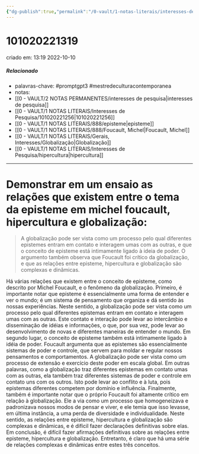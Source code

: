 ```yaml
---
{"dg-publish":true,"permalink":"/0-vault/1-notas-literais/interesses-de-pesquisa/101020221319/","tags":["promptgpt3","mestredeculturacontemporanea"],"dgHomeLink":true,"dgShowLocalGraph":true,"dgShowFileTree":true,"dgEnableSearch":true}
---
```


# 101020221319
criado em: 13:19 2022-10-10

##### Relacionado
- palavras-chave: #promptgpt3 #mestredeculturacontemporanea 
- notas:
- [[0 - VAULT/2 NOTAS PERMANENTES/interesses de pesquisa\|interesses de pesquisa]]
- [[0 - VAULT/1 NOTAS LITERAIS/Interesses de Pesquisa/101020221256\|101020221256]]
- [[0 - VAULT/1 NOTAS LITERAIS/888/episteme\|episteme]]
- [[0 - VAULT/1 NOTAS LITERAIS/888/Foucault, Michel\|Foucault, Michel]]
- [[0 - VAULT/1 NOTAS LITERAIS/Gerais, Interesses/Globalização\|Globalização]]
- [[0 - VAULT/1 NOTAS LITERAIS/Interesses de Pesquisa/hipercultura\|hipercultura]]

---
# Demonstrar em um ensaio as relações que existem entre o tema da episteme em michel foucault, hipercultura e globalização:

>A globalização pode ser vista como um processo pelo qual diferentes epistemes entram em contato e interagem umas com as outras, e que o conceito de episteme está intimamente ligado à ideia de poder. O argumento também observa que Foucault foi crítico da globalização, e que as relações entre episteme, hipercultura e globalização são complexas e dinâmicas.


Há várias relações que existem entre o conceito de episteme, como descrito por Michel Foucault, e o fenômeno da globalização. Primeiro, é importante notar que episteme é essencialmente uma forma de entender e ver o mundo; é um sistema de pensamento que organiza e dá sentido às nossas experiências. Neste sentido, a globalização pode ser vista como um processo pelo qual diferentes epistemas entram em contato e interagem umas com as outras. Este contato e interação pode levar ao intercâmbio e disseminação de idéias e informações, o que, por sua vez, pode levar ao desenvolvimento de novas e diferentes maneiras de entender o mundo. Em segundo lugar, o conceito de episteme também está intimamente ligado à idéia de poder. Foucault argumenta que as epistemes são essencialmente sistemas de poder e controle, que servem para moldar e regular nossos pensamentos e comportamentos. A globalização pode ser vista como um processo de extensão e exercício deste poder em escala global. Em outras palavras, como a globalização traz diferentes epistemas em contato umas com as outras, ela também traz diferentes sistemas de poder e controle em contato uns com os outros. Isto pode levar ao conflito e à luta, pois epistemas diferentes competem por domínio e influência.  Finalmente, também é importante notar que o próprio Foucault foi altamente crítico em relação à globalização. Ele a via como um processo que homogeneizava e padronizava nossos modos de pensar e viver, e ele temia que isso levasse, em última instância, a uma perda de diversidade e individualidade. Neste sentido, as relações entre episteme, hipercultura e globalização são complexas e dinâmicas, e é difícil fazer declarações definitivas sobre elas. Em conclusão, é difícil fazer afirmações definitivas sobre as relações entre episteme, hipercultura e globalização. Entretanto, é claro que há uma série de relações complexas e dinâmicas entre estes três conceitos.
